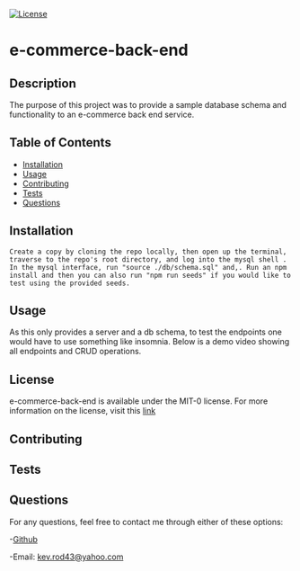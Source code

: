 [![License](https://img.shields.io/badge/License-MIT_0-blue.svg)](https://opensource.org/licenses/MIT-0)
  
  # e-commerce-back-end

  ## Description
  
  The purpose of this project was to provide a sample database schema and functionality to an e-commerce back end service. 
  
  ## Table of Contents 
  
  - [Installation](#installation)
  - [Usage](#usage)
  - [Contributing](#contributing)
  - [Tests](#tests)
  - [Questions](#questions)
  
  ## Installation
  
    Create a copy by cloning the repo locally, then open up the terminal, traverse to the repo's root directory, and log into the mysql shell . In the mysql interface, run "source ./db/schema.sql" and,. Run an npm install and then you can also run "npm run seeds" if you would like to test using the provided seeds.
  
  ## Usage
  
  As this only provides a server and a db schema, to test the endpoints one would have to use something like insomnia.  Below is a demo video showing all endpoints and CRUD operations.
  
  ## License

  e-commerce-back-end is available under the MIT-0 license.
  For more information on the license, visit this [link](https://opensource.org/license/MIT-0/
  )
  
  ## Contributing
  
  
  
  ## Tests
  
  
  
  ## Questions
  
  For any questions, feel free to contact me through either of these options: 
  
  -[Github](https://github.com/kev-rod43)
  
  -Email: kev.rod43@yahoo.com

